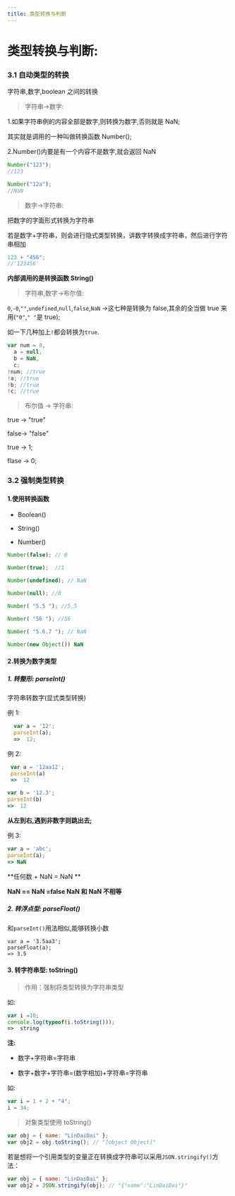 ```yaml
---
title: 类型转换与判断
---
```


# 类型转换与判断:

### 3.1 自动类型的转换

字符串,数字,boolean 之间的转换

> 字符串->数字:

1.如果字符串例的内容全部是数字,则转换为数字,否则就是 NaN;

其实就是调用的一种叫做转换函数 Number();

2.Number()内要是有一个内容不是数字,就会返回 NaN

```javascript
Number("123");
//123

Number("12a");
//NaN
```

> 数字->字符串:

把数字的字面形式转换为字符串

若是数字+字符串，则会进行隐式类型转换，讲数字转换成字符串，然后进行字符串相加

```javascript
123 + "456";
//'123456'
```

**内部调用的是转换函数 String()**

> 字符串,数字->布尔值:

`0`,`-0`,`""`,`undefined`,`null`,`false`,`NaN` ->这七种是转换为 false,其余的全当做 true 来用(`"0"`,`" "`是 true);

如一下几种加上`!`都会转换为`true`.

```javascript
var num = 0,
  a = null,
  b = NaN,
  c;
!num; //true
!a; //true
!b; //true
!c; //true
```

> 布尔值 -> 字符串:

true -> "true"

false-> "false"

true -> 1;

flase -> 0;

### 3.2 强制类型转换

#### 1.使用转换函数

- Boolean()

- String()

- Number()

```javascript
Number(false); // 0

Number(true);  //1

Number(undefined); // NaN

Number(null); //0

Number( "5.5 "); //5.5

Number( "56 "); //56

Number( "5.6.7 "); // NaN

Number(new Object()) NaN
```

#### 2.转换为数字类型

##### 1. 转整形: parseInt()

字符串转数字(显式类型转换)

例 1:

```javascript
  var a = '12';
  parseInt(a);
  =>  12;
```

例 2:

```javascript
 var a = '12aa12';
 parseInt(a)
 =>  12

var b = '12.3';
parseInt(b)
=>  12
```

**从左到右,遇到非数字则跳出去;**

例 3:

```javascript
var a = 'abc';
parseInt(a);
=> NaN
```

**任何数 + NaN = NaN **

**NaN == NaN =false NaN 和 NaN 不相等**

##### 2. 转浮点型: parseFloat()

和`parseInt()`用法相似,能够转换小数

```
var a = '3.5aa3';
parseFloat(a);
=> 3.5
```

#### 3. 转字符串型: toString()

> 作用：强制将类型转换为字符串类型

如:

```javascript
var i =10;
console.log(typeof(i.toString()));
=>  string
```

**注:**

- 数字+字符串=字符串

- 数字+数字+字符串=(数字相加)+字符串=字符串

如:

```javascript
var i = 1 + 2 + "4";
i = 34;
```

> 对象类型使用 toString()

```javascript
var obj = { name: "LinDaiDai" };
var obj2 = obj.toString(); // "[object Object]"
```

若是想将一个引用类型的变量正在转换成字符串可以采用`JSON.stringify()`方法：

```javascript
var obj = { name: "LinDaiDai" };
var obj2 = JSON.stringify(obj); // "{"name":"LinDaiDai"}"
```
